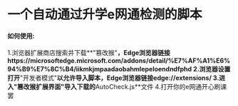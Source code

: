 # 一个自动通过升学e网通检测的脚本
#### 如何使用:
1.浏览器扩展商店搜索并下载**"篡改猴"**，Edge浏览器链接https://microsoftedge.microsoft.com/addons/detail/%E7%AF%A1%E6%94%B9%E7%8C%B4/iikmkjmpaadaobahmlepeloendndfphd
2.浏览器设置打开**"开发者模式"**以允许导入脚本，Edge浏览器链接edge://extensions/
3.进入"篡改猴扩展界面"导入下载的**AutoCheck.js**文件
4.打开你的e网通开心刷课罢
